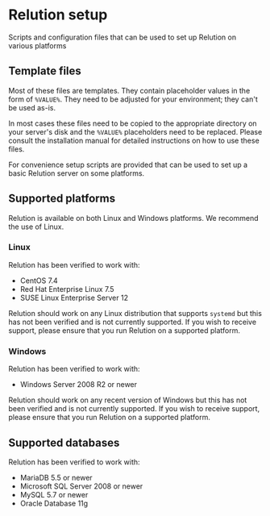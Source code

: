# Relution setup

Scripts and configuration files that can be used to set up Relution on various platforms

## Template files

Most of these files are templates. They contain placeholder values in the form of `%VALUE%`. They need to be adjusted for your environment; they can't be used as-is.

In most cases these files need to be copied to the appropriate directory on your server's disk and the `%VALUE%` placeholders need to be replaced. Please consult the installation manual for detailed instructions on how to use these files.

For convenience setup scripts are provided that can be used to set up a basic Relution server on some platforms.

## Supported platforms

Relution is available on both Linux and Windows platforms. We recommend the use of Linux.

### Linux

Relution has been verified to work with:

- CentOS 7.4
- Red Hat Enterprise Linux 7.5
- SUSE Linux Enterprise Server 12

Relution should work on any Linux distribution that supports `systemd` but this has not been verified and is not currently supported. If you wish to receive support, please ensure that you run Relution on a supported platform.

### Windows

Relution has been verified to work with:

- Windows Server 2008 R2 or newer

Relution should work on any recent version of Windows but this has not been verified and is not currently supported. If you wish to receive support, please ensure that you run Relution on a supported platform.

## Supported databases

Relution has been verified to work with:

- MariaDB 5.5 or newer
- Microsoft SQL Server 2008 or newer
- MySQL 5.7 or newer
- Oracle Database 11g
